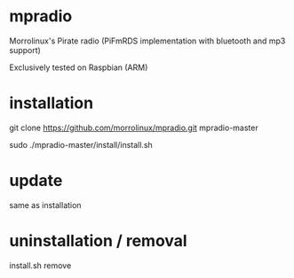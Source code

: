 # mpradio
Morrolinux's Pirate radio (PiFmRDS implementation with bluetooth and mp3 support)

Exclusively tested on Raspbian (ARM)

# installation
git clone https://github.com/morrolinux/mpradio.git mpradio-master

sudo ./mpradio-master/install/install.sh

# update 
same as installation

# uninstallation / removal
install.sh remove 
